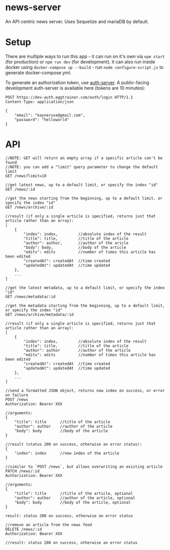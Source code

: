 # news-server

An API centric news server. Uses Sequelize and mariaDB by default.

# Setup

There are multiple ways to run this app - it can run on it's own via `npm start` (for production) or `npm run dev` (for development). it can also run inside docker using `docker-compose up --build` - run `node configure-script.js` to generate docker-compose.yml.

To generate an authorization token, use [auth-server](https://github.com/krgamestudios/auth-server). A public-facing development auth-server is available here (tokens are 10 minutes):

```
POST https://dev-auth.eggtrainer.com/auth/login HTTP/1.1
Content-Type: application/json

{
	"email": "kayneruse@gmail.com",
	"password": "helloworld"
}
```

# API

```
//NOTE: GET will return an empty array if a specific article can't be found
//NOTE: you can add a "limit" query parameter to change the default limit
GET /news?limit=10

//get latest news, up to a default limit, or specify the index "id"
GET /news/:id

//get the news starting from the beginning, up to a default limit, or specify the index "id"
GET /news/archive/:id

//result (if only a single article is specified, returns just that article rather than an array):
[
	{
		"index": index,			//absolute index of the result
		"title": title,			//title of the article
		"author": author,		//author of the aricle
		"body": body,			//body of the article
		"edits": edits			//number of times this article has been edited
		"createdAt": createdAt	//time created
		"updatedAt": updatedAt	//time updated
	},
	...
]

//get the latest metadata, up to a default limit, or specify the index "id"
GET /news/metadata/:id

//get the metadata starting from the beginning, up to a default limit, or specify the index "id"
GET /news/archive/metadata/:id

//result (if only a single article is specified, returns just that article rather than an array):
[
	{
		"index": index,			//absolute index of the result
		"title": title,			//title of the article
		"author": author		//author of the article
		"edits": edits			//number of times this article has been edited
		"createdAt": createdAt	//time created
		"updatedAt": updatedAt	//time updated
	},
	...
]

//send a formatted JSON object, returns new index on success, or error on failure
POST /news
Authorization: Bearer XXX

//arguments:
{
	"title": title		//title of the article
	"author": author	//author of the article
	"body": body		//body of the article
}

//result (status 200 on success, otherwise an error status):
{
	"index": index		//new index of the article
}

//similar to `POST /news`, but allows overwriting an existing article
PATCH /news/:id
Authorization: Bearer XXX

//arguments:
{
	"title": title		//title of the article, optional
	"author": author	//author of the article, optional
	"body": body		//body of the article, optional
}

result: status 200 on success, otherwise an error status

//remove an article from the news feed
DELETE /news/:id
Authorization: Bearer XXX

//result: status 200 on success, otherwise an error status
```
